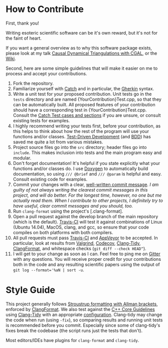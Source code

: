 # How to Contribute

First, thank you!

Writing esoteric scientific software can be it's own reward, but it's not for the faint of heart.

If you want a general overview as to why this software package exists, please look at my talk [Causal Dynamical Triangulations with CGAL][slides], or the [Wiki].

Second, here are some simple guidelines that will make it easier on me to process and accept your contributions.

1. Fork the repository.
2. Familiarize yourself with [Catch] and in particular, the [Gherkin] syntax.
3. Write a unit test for your proposed contribution. Unit tests go in the `tests` directory and are named \{YourContribution\}Test.cpp, so that they can be automatically built.
All proposed features of your contribution should have a corresponding test in \{YourContribution\}Test.cpp.
Consult the [Catch Test cases and sections] if you are unsure, or consult existing tests for examples.
4. I highly recommend writing your tests first, before your contribution, as this helps to think about how the rest of the program will use your functions and/or classes.
[Test-Driven Development] (and [BDD]) has saved me quite a lot from various mistakes.
5. Project source files go into the `src` directory; header files go into `include`.
This makes inclusion into tests and the main program easy and modular.
6. Don't forget documentation! It's helpful if you state explicitly what your functions and/or classes do.
I use [Doxygen] to automatically build documentation, so using `/// @brief` and `/// @param` is helpful and easy.
Consult existing code for examples.
7. Commit your changes with a clear, [well-written commit message].
*I am guilty of not always writing the clearest commit messages in this project, and will do better.
For the longest time, however, no one but me actually read them.
When I contribute to other projects, I definitely try to have useful, clear commit messages and you should, too.*
8. Run `clang-format` using the project's [.clang-format].
9. Open a pull request against the develop branch of the main repository (which is the default).
[Travis-CI] will test it against combinations of Linux (Ubuntu 14.04), MacOS, clang, and gcc, so ensure that your code compiles on both platforms with both compilers.
10. All pull requests must pass [Travis-CI] and [AppVeyor] to be accepted.
In particular, look at results from [Valgrind], [Codecov], [Clang-Tidy], [ClangFormat], and whitespace checks (`git diff --check HEAD^`).
11. I will get to your change as soon as I can.
Feel free to ping me on [Gitter] with any questions.
You will receive proper credit for your contributions both in the code and any resulting scientific papers using the output of `git log --format='%aN | sort -u`.

# Style Guide

This project generally follows [Stroustrup formatting with Allman brackets][1], enforced by [ClangFormat].
We also test against the [C++ Core Guidelines][cpp-core] using [Clang-Tidy] with an appropriate [configuration][clang-tidy.sh].
Clang-tidy may change the code when run (using `-fix`), so comparing results and running unit tests is recommended before you commit.
Especially since some of clang-tidy's fixes break the codebase (the script runs just the tests that don't).

Most editors/IDEs have plugins for `clang-format` and `clang-tidy`.

[Wiki]: https://github.com/acgetchell/CDT-plusplus/wiki
[Test-Driven Development]: http://alexott.net/en/cpp/CppTestingIntro.html
[Doxygen]: http://doxygen.org
[well-written commit message]: https://chris.beams.io/posts/git-commit/
[Travis-CI]: https://travis-ci.org/acgetchell/CDT-plusplus
[1]: https://isocpp.org/wiki/faq/coding-standards
[2]: http://llvm.org/releases/4.0.0/tools/clang/docs/ClangFormatStyleOptions.html
[ClangFormat]: https://github.com/acgetchell/CDT-plusplus/blob/master/.clang-format
[slides]: http://slides.com/acgetchell/causal-dynamical-triangulations-3
[Valgrind]: http://valgrind.org/docs/manual/quick-start.html#quick-start.mcrun
[cpp-core]: https://github.com/isocpp/CppCoreGuidelines/blob/master/CppCoreGuidelines.md
[clang-tidy.sh]: https://github.com/acgetchell/CDT-plusplus/blob/master/clang-tidy.sh
[AppVeyor]: https://ci.appveyor.com/project/acgetchell/cdt-plusplus
[Catch]: https://github.com/catchorg/Catch2/blob/master/docs/Readme.md
[Gherkin]: https://www.tutorialspoint.com/behavior_driven_development/behavior_driven_development_gherkin.htm
[BDD]: https://en.wikipedia.org/wiki/Behavior-driven_development
[Catch Test cases and sections]: https://github.com/catchorg/Catch2/blob/master/docs/test-cases-and-sections.md
[Codecov]: https://codecov.io/support
[Gitter]: https://gitter.im/acgetchell/CDT-plusplus
[Clang-Tidy]: http://clang.llvm.org/extra/clang-tidy/index.html
